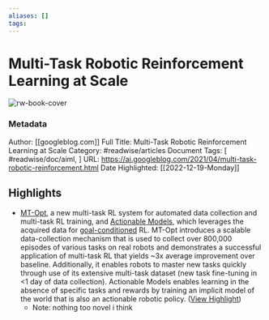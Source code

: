 ```yaml
---
aliases: []
tags:
---
```

# Multi-Task Robotic Reinforcement Learning at Scale

![rw-book-cover](https://1.bp.blogspot.com/-3zCzaQm-_Fo/YHn5zp0Iv_I/AAAAAAAAHZs/Fyg3TSZX28wlvIEuv5t1h1CiLH_YDIa6wCLcBGAsYHQ/s72-w400-c-h300/image1.gif)
### Metadata
Author: [[googleblog.com]]
Full Title: Multi-Task Robotic Reinforcement Learning at Scale
Category: #readwise/articles
Document Tags: [ #readwise/doc/aiml, ]
URL: https://ai.googleblog.com/2021/04/multi-task-robotic-reinforcement.html
Date Highlighted: [[2022-12-19-Monday]]

## Highlights
- [MT-Opt](https://arxiv.org/abs/2104.08212), a new multi-task RL system for automated data collection and multi-task RL training, and [Actionable Models](https://arxiv.org/abs/2104.07749), which leverages the acquired data for [goal-conditioned](https://bair.berkeley.edu/blog/2018/09/06/rig/) RL. MT-Opt introduces a scalable data-collection mechanism that is used to collect over 800,000 episodes of various tasks on real robots and demonstrates a successful application of multi-task RL that yields ~3x average improvement over baseline. Additionally, it enables robots to master new tasks quickly through use of its extensive multi-task dataset (new task fine-tuning in <1 day of data collection). Actionable Models enables learning in the absence of specific tasks and rewards by training an implicit model of the world that is also an actionable robotic policy. ([View Highlight](https://read.readwise.io/read/01gmpaef1jptpfweszmq0bp9k7))
    - Note: nothing too novel i think

